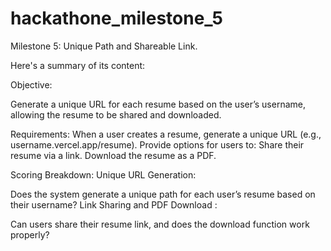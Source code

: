 # hackathone_milestone_5
Milestone 5: Unique Path and Shareable Link. 

Here's a summary of its content:

Objective:

Generate a unique URL for each resume based on the user’s username, allowing the resume to be shared and downloaded.

Requirements:
When a user creates a resume, generate a unique URL (e.g., username.vercel.app/resume).
Provide options for users to:
Share their resume via a link.
Download the resume as a PDF.

Scoring Breakdown:
Unique URL Generation:

Does the system generate a unique path for each user’s resume based on their username?
Link Sharing and PDF Download :

Can users share their resume link, and does the download function work properly?
